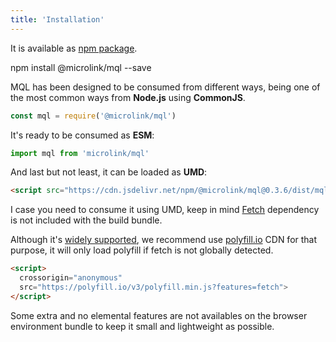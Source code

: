 ```yaml
---
title: 'Installation'
---
```


It is available as [npm package](https://www.npmjs.com/package/@microlink/react).

<Terminal>npm install @microlink/mql --save</Terminal>

MQL has been designed to be consumed from different ways, being one of the most common ways from **Node.js** using **CommonJS**.

```js
const mql = require('@microlink/mql')
```

It's ready to be consumed as **ESM**:

```js
import mql from 'microlink/mql'
```

And last but not least, it can be loaded as **UMD**:

```html
<script src="https://cdn.jsdelivr.net/npm/@microlink/mql@0.3.6/dist/mql.min.js"></script>
```

I case you need to consume it using UMD, keep in mind [Fetch](https://developer.mozilla.org/en-US/docs/Web/API/Fetch_API) dependency is not included with the build bundle.

Although it's [widely supported](https://caniuse.com/#feat=fetch), we recommend use [polyfill.io](https://polyfill.io/v3/) CDN for that purpose, it will only load polyfill if fetch is not globally detected.

```html
<script>
  crossorigin="anonymous" 
  src="https://polyfill.io/v3/polyfill.min.js?features=fetch">
</script>
```

Some extra and no elemental features are not availables on the browser environment bundle to keep it small and lightweight as possible.
